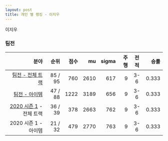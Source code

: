 ```yaml
---
layout: post
title: 개인 별 랭킹 - 이지우
---
```


이지우


### 팀전

| 분야 | 순위 | 점수 | mu | sigma | 주행 | 전적 | 승률 |
|---:|---:|---:|---:|---:|---:|:---:|---:|
| [팀전 - 전체 트랙](../team-full) | 85 / 95 | 760 | 2610 | 617 | 9 | 3-6 | 0.333 |
| [팀전 - 아이템](../team-item) | 47 / 88 | 1222 | 3189 | 656 | 9 | 3-6 | 0.333 |
| [2020 시즌 1](../teams-t2020_1) - 전체 트랙 | 36 / 39 | 378 | 2663 | 762 | 9 | 3-6 | 0.333 |
| 2020 시즌 1 - 아이템 | 21 / 32 | 479 | 2770 | 763 | 9 | 3-6 | 0.333 |
